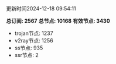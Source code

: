 更新时间2024-12-18 09:54:11

**总订阅: 2567**
**总节点: 10168**
**有效节点: 3430**
- trojan节点: 1237
- v2ray节点: 1256
- ss节点: 935
- ssr节点: 2
